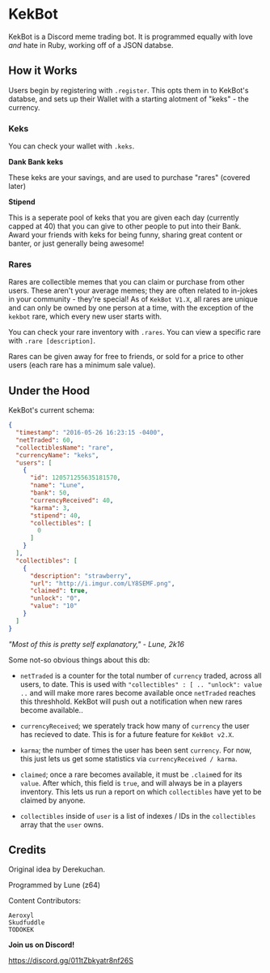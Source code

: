 # KekBot

KekBot is a Discord meme trading bot. It is programmed equally with love *and* hate in Ruby, working off of a JSON databse.

## How it Works

Users begin by registering with `.register`. This opts them in to KekBot's databse, and sets up their Wallet with a starting alotment of "keks" - the currency.

### Keks

You can check your wallet with `.keks`.

**Dank Bank keks** 

These keks are your savings, and are used to purchase "rares" (covered later)

**Stipend**

This is a seperate pool of keks that you are given each day (currently capped at 40) that you can give to other people to put into their Bank. Award your friends with keks for being funny, sharing great content or banter, or just generally being awesome!

### Rares

Rares are collectible memes that you can claim or purchase from other users. These aren't your average memes; they are often related to in-jokes in your community - they're special! As of `KekBot V1.X`, all rares are unique and can only be owned by one person at a time, with the exception of the `kekbot` rare, which every new user starts with.

You can check your rare inventory with `.rares`. You can view a specific rare with `.rare [description]`. 

Rares can be given away for free to friends, or sold for a price to other users (each rare has a minimum sale value).

## Under the Hood

KekBot's current schema:

```json
{
  "timestamp": "2016-05-26 16:23:15 -0400",
  "netTraded": 60,
  "collectiblesName": "rare",
  "currencyName": "keks",
  "users": [
    {
      "id": 120571255635181570,
      "name": "Lune",
      "bank": 50,
      "currencyReceived": 40,
      "karma": 3,
      "stipend": 40,
      "collectibles": [
        0
      ]
    }
  ],
  "collectibles": [
    {
      "description": "strawberry",
      "url": "http://i.imgur.com/LY8SEMF.png",
      "claimed": true,
      "unlock": "0",
      "value": "10"
    }
  ]
}
```

*"Most of this is pretty self explanatory," - Lune, 2k16*

Some not-so obvious things about this db:

- `netTraded` is a counter for the total number of `currency` traded, across all users, to date. This is used with `"collectibles" : [ .. "unlock": value ..`  and will make more rares become available once `netTraded` reaches this threshhold. KekBot will push out a notification when new rares become available..

- `currencyReceived`; we sperately track how many of `currency` the user has recieved to date. This is for a future feature for `KekBot v2.X`.

- `karma`; the number of times the user has been sent `currency`. For now, this just lets us get some statistics via `currencyReceived / karma`.

- `claimed`; once a rare becomes available, it must be `.claim`ed for its `value`. After which, this field is `true`, and will always be in a players inventory. This lets us run a report on which `collectibles` have yet to be claimed by anyone.

- `collectibles` inside of `user` is a list of indexes / IDs in the `collectibles` array that the `user` owns.


## Credits

Original idea by Derekuchan.

Programmed by Lune (z64)

Content Contributors:
```
Aeroxyl
Skudfuddle
TODOKEK
```

**Join us on Discord!**

https://discord.gg/011tZbkyatr8nf26S

